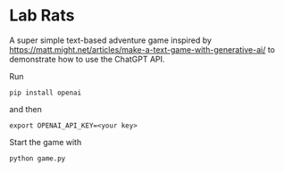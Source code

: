 # Lab Rats

A super simple text-based adventure game inspired by https://matt.might.net/articles/make-a-text-game-with-generative-ai/ to demonstrate how to use the ChatGPT API.

Run
```
pip install openai
```
and then 
```
export OPENAI_API_KEY=<your key>
```

Start the game with
```
python game.py
```